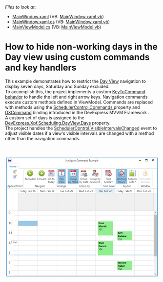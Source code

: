 <!-- default file list -->
*Files to look at*:

* [MainWindow.xaml](./CS/NavigateCommandExample/MainWindow.xaml) (VB: [MainWindow.xaml.vb](./VB/NavigateCommandExample/MainWindow.xaml.vb))
* [MainWindow.xaml.cs](./CS/NavigateCommandExample/MainWindow.xaml.cs) (VB: [MainWindow.xaml.vb](./VB/NavigateCommandExample/MainWindow.xaml.vb))
* [MainViewModel.cs](./CS/NavigateCommandExample/ViewModel/MainViewModel.cs) (VB: [MainViewModel.vb](./VB/NavigateCommandExample/ViewModel/MainViewModel.vb))
<!-- default file list end -->
# How to hide non-working days in the Day view using custom commands and key handlers


This example demonstrates how to restrict the <a href="http://help.devexpress.com/#WPF/CustomDocument119204">Day View</a> navigation to display seven days, Saturday and Sunday excluded. <br>To accomplish this, the project implements a custom <a href="http://help_db/ReferenceBrowserMain_18_1/LoadItem.aspx?Member=D%3a113865&Template=CustomDocumentTopic">KeyToCommand behavior</a> to handle the left and right arrow keys. Navigation commands execute custom methods defined in ViewModel. Commands are replaced with methods using the <a href="http://help.devexpress.com/#WPF/DevExpressXpfSchedulingSchedulerControl_Commandstopic">SchedulerControl.Commands </a>property and <a href="https://documentation.devexpress.com/WPF/115776/MVVM-Framework/DXBinding/DXCommand">DXCommand</a> binding introduced in the DevExpress MVVM Framework . <br>A custom set of days is assigned to the <a href="http://help_db/ReferenceBrowserMain_18_1/LoadItem.aspx?Member=P%3aDevExpress.Xpf.Scheduling.DayView.Days&Template=MemberPropertyTopic">DevExpress.Xpf.Scheduling.DayView.Days</a> property. <br>The project handles the <a href="http://help.devexpress.com/#WPF/DevExpressXpfSchedulingSchedulerControl_VisibleIntervalsChangedtopic">SchedulerControl.VisibleIntervalsChanged</a> event to adjust visible dates if a view's visible intervals are changed with a method other than the navigation commands.<br><br><br><br><img src="https://raw.githubusercontent.com/DevExpress-Examples/how-to-hide-non-working-days-in-the-day-view-using-custom-commands-and-key-handlers-t608137/17.2.5+/media/e3efa9a1-e7d4-40dd-a9f2-cf783f9d2e7f.png"><br><br>

<br/>


